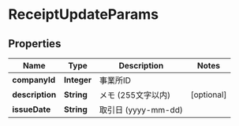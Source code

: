 

# ReceiptUpdateParams

## Properties

Name | Type | Description | Notes
------------ | ------------- | ------------- | -------------
**companyId** | **Integer** | 事業所ID | 
**description** | **String** | メモ (255文字以内) |  [optional]
**issueDate** | **String** | 取引日 (yyyy-mm-dd) | 



